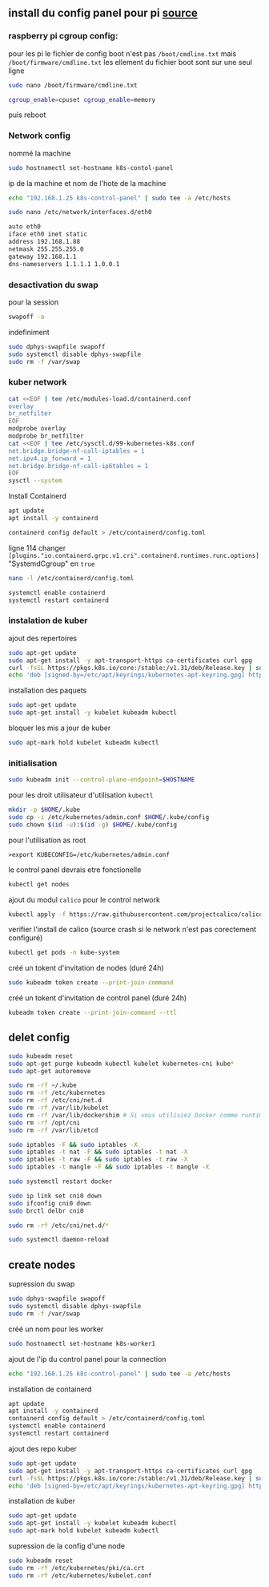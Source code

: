 
## install du config panel pour pi <a href="https://amrith.me/posts/tech/k8s/install-k8s-raspberrypi/">source</a>
### raspberry pi cgroup config:
pour les pi le fichier de config boot n'est pas <code>/boot/cmdline.txt</code> mais <code>/boot/firmware/cmdline.txt</code>
les ellement du fichier boot sont sur une seul ligne 
```bash
sudo nano /boot/firmware/cmdline.txt
```

```bash
cgroup_enable=cpuset cgroup_enable=memory
```
puis reboot 
### Network config
nommé la machine 
```bash
sudo hostnamectl set-hostname k8s-contol-panel
```
ip de la machine et nom de l'hote de la machine
```bash
echo "192.168.1.25 k8s-control-panel" | sudo tee -a /etc/hosts
```
```bash
sudo nano /etc/network/interfaces.d/eth0
```
```bash
auto eth0
iface eth0 inet static
address 192.168.1.88
netmask 255.255.255.0
gateway 192.168.1.1
dns-nameservers 1.1.1.1 1.0.0.1
```
### desactivation du swap
pour la session
```bash
swapoff -a
```
indefiniment 
```bash
sudo dphys-swapfile swapoff
sudo systemctl disable dphys-swapfile
sudo rm -f /var/swap
```
### kuber network
```bash
cat <<EOF | tee /etc/modules-load.d/containerd.conf
overlay
br_netfilter
EOF
modprobe overlay
modprobe br_netfilter
cat <<EOF | tee /etc/sysctl.d/99-kubernetes-k8s.conf
net.bridge.bridge-nf-call-iptables = 1
net.ipv4.ip_forward = 1
net.bridge.bridge-nf-call-ip6tables = 1
EOF
sysctl --system
```
Install Containerd
```bash
apt update
apt install -y containerd
```
```bash
containerd config default > /etc/containerd/config.toml
```
ligne 114 changer ``` [plugins."io.containerd.grpc.v1.cri".containerd.runtimes.runc.options] ``` "SystemdCgroup" en ```true```
```bash
nano -l /etc/containerd/config.toml
```
```bash
systemctl enable containerd
systemctl restart containerd
```
### instalation de kuber 
ajout des repertoires
```bash
sudo apt-get update
sudo apt-get install -y apt-transport-https ca-certificates curl gpg
curl -fsSL https://pkgs.k8s.io/core:/stable:/v1.31/deb/Release.key | sudo gpg --dearmor -o /etc/apt/keyrings/kubernetes-apt-keyring.gpg
echo 'deb [signed-by=/etc/apt/keyrings/kubernetes-apt-keyring.gpg] https://pkgs.k8s.io/core:/stable:/v1.31/deb/ /' | sudo tee /etc/apt/sources.list.d/kubernetes.list

```
installation des paquets
```bash
sudo apt-get update
sudo apt-get install -y kubelet kubeadm kubectl
```
bloquer les mis a jour de kuber
```bash
sudo apt-mark hold kubelet kubeadm kubectl
```
### initialisation
```bash
sudo kubeadm init --control-plane-endpoint=$HOSTNAME
```  
pour les droit utilisateur d'utilisation <code>kubectl</code>
```bash
mkdir -p $HOME/.kube
sudo cp -i /etc/kubernetes/admin.conf $HOME/.kube/config
sudo chown $(id -u):$(id -g) $HOME/.kube/config
``` 
pour l'utilisation as root
```
>export KUBECONFIG=/etc/kubernetes/admin.conf
```
le control panel devrais etre fonctionelle 
```bash
kubectl get nodes
```
ajout du modul <code>calico</code> pour le control network
```bash
kubectl apply -f https://raw.githubusercontent.com/projectcalico/calico/v3.29.0/manifests/calico.yaml

```
verifier l'install de calico (source crash si le network n'est pas corectement configuré)
```bash
kubectl get pods -n kube-system
```
créé un tokent d'invitation de nodes (duré 24h)
```bash
sudo kubeadm token create --print-join-command
```
créé un tokent d'invitation de control panel (duré 24h)
```bash
kubeadm token create --print-join-command --ttl
```
## delet config
```bash
sudo kubeadm reset
sudo apt-get purge kubeadm kubectl kubelet kubernetes-cni kube*
sudo apt-get autoremove
```
```bash
sudo rm -rf ~/.kube
sudo rm -rf /etc/kubernetes
sudo rm -rf /etc/cni/net.d
sudo rm -rf /var/lib/kubelet
sudo rm -rf /var/lib/dockershim # Si vous utilisiez Docker comme runtime
sudo rm -rf /opt/cni
sudo rm -rf /var/lib/etcd
```
```bash
sudo iptables -F && sudo iptables -X
sudo iptables -t nat -F && sudo iptables -t nat -X
sudo iptables -t raw -F && sudo iptables -t raw -X
sudo iptables -t mangle -F && sudo iptables -t mangle -X
```
```bash
sudo systemctl restart docker
```
```bash
sudo ip link set cni0 down
sudo ifconfig cni0 down
sudo brctl delbr cni0 
```
```bash
sudo rm -rf /etc/cni/net.d/*
```
```bash
sudo systemctl daemon-reload
```

## create nodes
supression du swap
```bash 
sudo dphys-swapfile swapoff
sudo systemctl disable dphys-swapfile
sudo rm -f /var/swap
``` 
créé un nom pour les worker
```bash 
sudo hostnamectl set-hostname k8s-worker1
``` 
ajout de l'ip du control panel pour la connection  

```bash
echo "192.168.1.25 k8s-control-panel" | sudo tee -a /etc/hosts
```
installation de containerd
```bash 
apt update
apt install -y containerd
containerd config default > /etc/containerd/config.toml
systemctl enable containerd
systemctl restart containerd
```
ajout des repo kuber
```bash 
sudo apt-get update
sudo apt-get install -y apt-transport-https ca-certificates curl gpg
curl -fsSL https://pkgs.k8s.io/core:/stable:/v1.31/deb/Release.key | sudo gpg --dearmor -o /etc/apt/keyrings/kubernetes-apt-keyring.gpg
echo 'deb [signed-by=/etc/apt/keyrings/kubernetes-apt-keyring.gpg] https://pkgs.k8s.io/core:/stable:/v1.31/deb/ /' | sudo tee /etc/apt/sources.list.d/kubernetes.list

```
installation de kuber
```bash 
sudo apt-get update
sudo apt-get install -y kubelet kubeadm kubectl
sudo apt-mark hold kubelet kubeadm kubectl
```
supression de la config d'une node
```bash  
sudo kubeadm reset
sudo rm -rf /etc/kubernetes/pki/ca.crt
sudo rm -rf /etc/kubernetes/kubelet.conf
```
